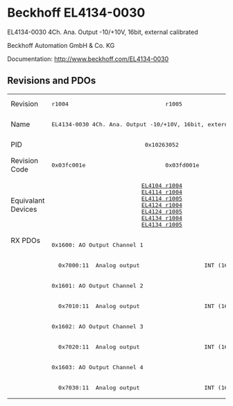 # Beckhoff EL4134-0030

EL4134-0030 4Ch. Ana. Output -10/+10V, 16bit, external calibrated

Beckhoff Automation GmbH & Co. KG

Documentation: <a href="http://www.beckhoff.com/EL4134-0030">http://www.beckhoff.com/EL4134-0030</a>

## Revisions and PDOs
<table>
<tr >
<td class="first">Revision</td>
<td ><pre>r1004</pre></td>
<td ><pre>r1005</pre></td>
</tr>
<tr >
<td class="first">Name</td>
<td  colspan=2 align="center"><pre>EL4134-0030 4Ch. Ana. Output -10/+10V, 16bit, external calibrated</pre></td>
</tr>
<tr >
<td class="first">PID</td>
<td  colspan=2 align="center"><pre>0x10263052</pre></td>
</tr>
<tr >
<td class="first">Revision Code</td>
<td ><pre>0x03fc001e</pre></td>
<td ><pre>0x03fd001e</pre></td>
</tr>
<tr >
<td class="first">Equivalant Devices</td>
<td  colspan=2 align="center"><pre><a href="EL4104">EL4104 r1004</a><br/><a href="EL4114">EL4114 r1004</a><br/><a href="EL4114">EL4114 r1005</a><br/><a href="EL4124">EL4124 r1004</a><br/><a href="EL4124">EL4124 r1005</a><br/><a href="EL4134">EL4134 r1004</a><br/><a href="EL4134">EL4134 r1005</a></pre></td>
</tr>
<tr class="rxpdo pdosection">
<td class="first" rowspan=8 valign=top>RX PDOs</td>
<td colspan=2 align="left"><pre>0x1600: AO Output Channel 1</pre></td>
<td></td>
</tr>
<tr class="rxpdo">
<td  colspan=2 align="left"><pre>  0x7000:11  Analog output                   INT (16 bits)</pre></td>
</tr>
<tr class="rxpdo pdosection">
<td  colspan=2 align="left"><pre>0x1601: AO Output Channel 2</pre></td>
</tr>
<tr class="rxpdo">
<td  colspan=2 align="left"><pre>  0x7010:11  Analog output                   INT (16 bits)</pre></td>
</tr>
<tr class="rxpdo pdosection">
<td  colspan=2 align="left"><pre>0x1602: AO Output Channel 3</pre></td>
</tr>
<tr class="rxpdo">
<td  colspan=2 align="left"><pre>  0x7020:11  Analog output                   INT (16 bits)</pre></td>
</tr>
<tr class="rxpdo pdosection">
<td  colspan=2 align="left"><pre>0x1603: AO Output Channel 4</pre></td>
</tr>
<tr class="rxpdo">
<td  colspan=2 align="left"><pre>  0x7030:11  Analog output                   INT (16 bits)</pre></td>
</tr>
</table>
